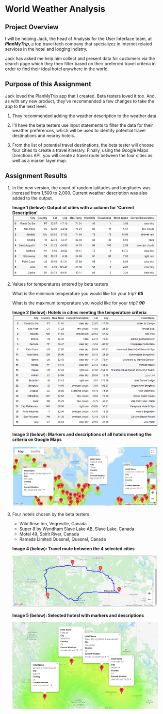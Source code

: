 # World Weather Analysis

## Project Overview

I will be helping Jack, the head of Analysis for the User Interface team, at ***PlanMyTrip***, a top travel tech company that specializez in internet related services in the hotel and lodging indistry. 

Jack has asked me help him collect and present data for customers via the search page which they then filter based on their preferred travel criteria in order to find their ideal hotel anywhere in the world.

## Purpose of this Assignment
Jack loved the PlanMyTrip app that I created. Beta testers loved it too. And, as with any new product, they’ve recommended a few changes to take the app to the next level. 

1) They recommended adding the weather description to the weather data.

2) I'll have the beta testers use input statements to filter the data for their weather preferences, which will be used to identify potential travel destinations and nearby hotels. 

3) From the list of potential travel destinations, the beta tester will choose four cities to create a travel itinerary. Finally, using the Google Maps Directions API, you will create a travel route between the four cities as well as a marker layer map.

## Assignment Results

1) In the new version, the count of random latitudes and longitudes was incresed from 1,500 to 2,000. Current weather description was also added to the output.

    **Image 1 (below): Output of cities with a column for 'Current Description'**
    ![Output of cities with a column for 'Current Description'](./Weather_Database/city_output_with_current_weather_description.PNG)

2) Values for temperatures entered by beta testers

    What is the minimum temperature you would like for your trip? ***65***

    What is the maximum temperature you would like for your trip? ***90***

    **Image 2 (below): Hotels in cities meeting the temperature criteria**
    ![Hotels in cities meeting the temperature criteria](./Vacation_Search/hotels_in_cities_meeting_the_temperature_criteria.png)

    **Image 3 (below): Markers and descriptions of all hotels meeting the criteria on Google Maps**

    ![Description of all the hotels meeting the criteria on Google Maps](./Vacation_Search/WeatherPy_vacation_map.png)


3) Four hotels chosen by the beta testers
    * Wild Rose Inn, Vegreville, Canada
    * Super 8 by Wyndham Slave Lake AB, Slave Lake, Canada
    * Motel 49, Spirit River, Canada
    * Ramada Limited Quesnel, Quesnel, Canada 

    **Image 4 (below): Travel route between the 4 selected cities**

    ![Travel route between the 4 selected cities](./Vacation_Itinerary/WeatherPy_travel_map.png)

    **Image 5 (below): Selected hotesl with markers and descriptions**

    ![Selected hotesl with markers and descriptions](./Vacation_Itinerary/WeatherPy_travel_map_markers.png)